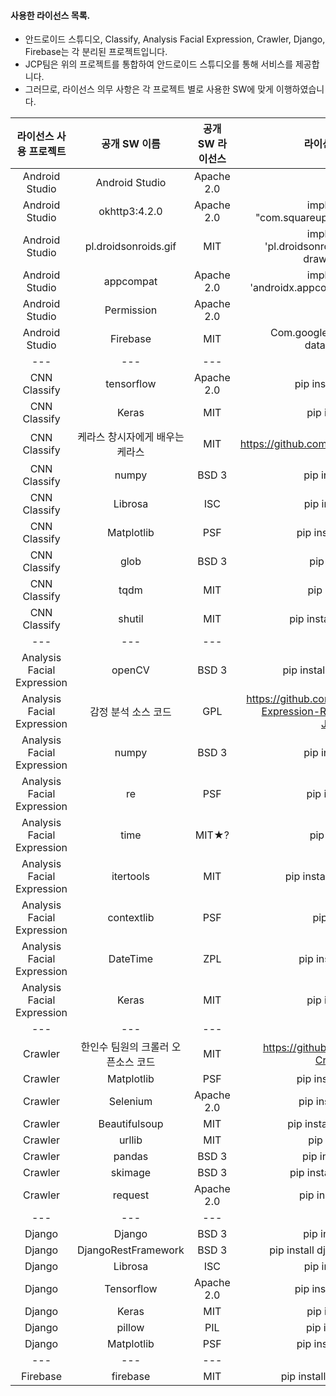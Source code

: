 #### 사용한 라이선스 목록.
* 안드로이드 스튜디오, Classify, Analysis Facial Expression, Crawler, Django, Firebase는 각 분리된 프로젝트입니다.
* JCP팀은 위의 프로젝트를 통합하여 안드로이드 스튜디오를 통해 서비스를 제공합니다.
* 그러므로, 라이선스 의무 사항은 각 프로젝트 별로 사용한 SW에 맞게 이행하였습니다.

|라이선스 사용 프로젝트|공개 SW 이름|공개 SW 라이선스|라이선스 사용 방법|
|:---:|:---:|:---:|:---:|
|Android Studio|Android Studio|Apache 2.0|★?|
|Android Studio|okhttp3:4.2.0|Apache 2.0|implementation "com.squareup.okhttp3:okhttp:4.2.0"|
|Android Studio|pl.droidsonroids.gif|MIT|implementation 'pl.droidsonroids.gif:android-gif-drawable:1.2.18'|
|Android Studio|appcompat|Apache 2.0|implementation 'androidx.appcompat:appcompat:1.1.0'|
|Android Studio|Permission|Apache 2.0|<uses-permission-sdk-23 android:name="string" android:maxSdkVersion="integer" />|
|Android Studio|Firebase|MIT|Com.google.firebase:firebase-database:19.1.0|
|---|---|---|---|
|CNN Classify|tensorflow|Apache 2.0|pip install tensorflow|
|CNN Classify|Keras|MIT|pip install keras|
|CNN Classify|케라스 창시자에게 배우는 케라스|MIT|https://github.com/gilbutITbook/006975.git|
|CNN Classify|numpy|BSD 3|pip install numpy|
|CNN Classify|Librosa|ISC|pip install librosa|
|CNN Classify|Matplotlib|PSF|pip install matplotlib|
|CNN Classify|glob|BSD 3|pip install glob|
|CNN Classify|tqdm|MIT|pip install tqdm|
|CNN Classify|shutil|MIT|pip install pytest-shutil|
|---|---|---|---|
|Analysis Facial Expression|openCV|BSD 3|pip install opencv-python|
|Analysis Facial Expression|감정 분석 소스 코드|GPL|https://github.com/ashishpatel26/Facial-Expression-Recognization-using-JAFFE.git|
|Analysis Facial Expression|numpy|BSD 3|pip install numpy|
|Analysis Facial Expression|re|PSF|pip install regex|
|Analysis Facial Expression|time|MIT★?|pip install time|
|Analysis Facial Expression|itertools|MIT|pip install more-itertools|
|Analysis Facial Expression|contextlib|PSF|pip install tox|
|Analysis Facial Expression|DateTime|ZPL|pip install Datetime|
|Analysis Facial Expression|Keras|MIT|pip install keras|
|---|---|---|---|
|Crawler|한인수 팀원의 크롤러 오픈소스 코드|MIT|https://github.com/his9989/Web-Crawling.git|
|Crawler|Matplotlib|PSF|pip install matplotlib|
|Crawler|Selenium|Apache 2.0|pip install selenium|
|Crawler|Beautifulsoup|MIT|pip install beautifulsoup|
|Crawler|urllib|MIT|pip install urllib|
|Crawler|pandas|BSD 3|pip install pandas|
|Crawler|skimage|BSD 3|pip install scikit-image|
|Crawler|request|Apache 2.0|pip install requests|
|---|---|---|---|
|Django|Django|BSD 3|pip install Django|
|Django|DjangoRestFramework|BSD 3|pip install djangorestframework|
|Django|Librosa|ISC|pip install librosa|
|Django|Tensorflow|Apache 2.0|pip install tensorflow|
|Django|Keras|MIT|pip install keras|
|Django|pillow|PIL|pip install pillow|
|Django|Matplotlib|PSF|pip install matplotlib|
|---|---|---|---|
|Firebase|firebase|MIT|pip install python-firebase|
